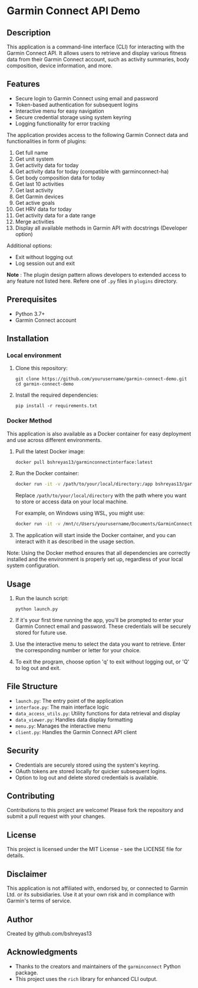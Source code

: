 # Garmin Connect API Demo

## Description

This application is a command-line interface (CLI) for interacting with the Garmin Connect API. It allows users to retrieve and display various fitness data from their Garmin Connect account, such as activity summaries, body composition, device information, and more.

## Features

- Secure login to Garmin Connect using email and password
- Token-based authentication for subsequent logins
- Interactive menu for easy navigation
- Secure credential storage using system keyring
- Logging functionality for error tracking

The application provides access to the following Garmin Connect data and functionalities in form of plugins:

1. Get full name
2. Get unit system
3. Get activity data for today
4. Get activity data for today (compatible with garminconnect-ha)
5. Get body composition data for today
6. Get last 10 activities
7. Get last activity
8. Get Garmin devices
9. Get active goals
10. Get HRV data for today
11. Get activity data for a date range
12. Merge activities
13. Display all available methods in Garmin API with docstrings (Developer option)

Additional options:
- Exit without logging out
- Log session out and exit

**Note** : The plugin design pattern allows developers to extended access to any feature not listed here. Refere one of `.py` files in `plugins` directory. 

## Prerequisites

- Python 3.7+
- Garmin Connect account

## Installation

### Local environment

1. Clone this repository:
   ```
   git clone https://github.com/yourusername/garmin-connect-demo.git
   cd garmin-connect-demo
   ```

2. Install the required dependencies:
   ```
   pip install -r requirements.txt
   ```

### Docker Method

This application is also available as a Docker container for easy deployment and use across different environments.

1. Pull the latest Docker image:
   ```bash
   docker pull bshreyas13/garminconnectinterface:latest
   ```

2. Run the Docker container:
   ```bash
   docker run -it -v /path/to/your/local/directory:/app bshreyas13/garminconnectinterface:latest
   ```
   
   Replace `/path/to/your/local/directory` with the path where you want to store or access data on your local machine.

   For example, on Windows using WSL, you might use:
   ```bash
   docker run -it -v /mnt/c/Users/yourusername/Documents/GarminConnectInterface/:/app bshreyas13/garminconnectinterface:latest
   ```

3. The application will start inside the Docker container, and you can interact with it as described in the usage section.

Note: Using the Docker method ensures that all dependencies are correctly installed and the environment is properly set up, regardless of your local system configuration.

## Usage

1. Run the launch script:
   ```
   python launch.py
   ```

2. If it's your first time running the app, you'll be prompted to enter your Garmin Connect email and password. These credentials will be securely stored for future use.

3. Use the interactive menu to select the data you want to retrieve. Enter the corresponding number or letter for your choice.

4. To exit the program, choose option 'q' to exit without logging out, or 'Q' to log out and exit.



## File Structure

- `launch.py`: The entry point of the application
- `interface.py`: The main interface logic
- `data_access_utils.py`: Utility functions for data retrieval and display
- `data_viewer.py`: Handles data display formatting
- `menu.py`: Manages the interactive menu
- `client.py`: Handles the Garmin Connect API client

## Security

- Credentials are securely stored using the system's keyring.
- OAuth tokens are stored locally for quicker subsequent logins.
- Option to log out and delete stored credentials is available.

## Contributing

Contributions to this project are welcome! Please fork the repository and submit a pull request with your changes.

## License

This project is licensed under the MIT License - see the LICENSE file for details.

## Disclaimer

This application is not affiliated with, endorsed by, or connected to Garmin Ltd. or its subsidiaries. Use it at your own risk and in compliance with Garmin's terms of service.

## Author

Created by github.com/bshreyas13

## Acknowledgments

- Thanks to the creators and maintainers of the `garminconnect` Python package.
- This project uses the `rich` library for enhanced CLI output.





